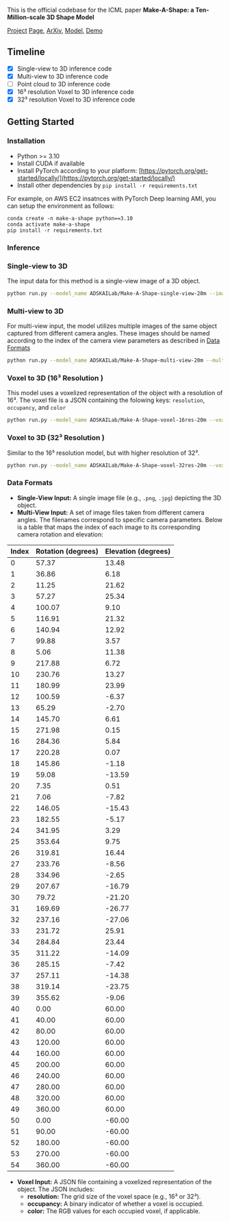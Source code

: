 This is the official codebase for the ICML paper **Make-A-Shape: a Ten-Million-scale 3D Shape Model**

[Project](https://www.research.autodesk.com/publications/generative-ai-make-a-shape/) [Page](https://edward1997104.github.io/make-a-shape/), [ArXiv](https://arxiv.org/abs/2401.11067), [Model](https://github.com/AutodeskAILab/Make-a-Shape), [Demo](https://github.com/AutodeskAILab/Make-a-Shape)

## Timeline
- [x] Single-view to 3D inference code
- [x] Multi-view to 3D inference code
- [ ] Point cloud to 3D inference code
- [x] 16³ resolution Voxel to 3D inference code
- [x] 32³ resolution Voxel to 3D inference code

## Getting Started

### Installation
- Python >= 3.10
- Install CUDA if available
- Install PyTorch according to your platform: [https://pytorch.org/get-started/locally/](https://pytorch.org/get-started/locally/) 
- Install other dependencies by `pip install -r requirements.txt`

For example, on AWS EC2 insatnces with PyTorch Deep learning AMI, you can setup the environment as follows:
```
conda create -n make-a-shape python==3.10
conda activate make-a-shape
pip install -r requirements.txt
```
### Inference

### Single-view to 3D

The input data for this method is a single-view image of a 3D object.

```sh
python run.py --model_name ADSKAILab/Make-A-Shape-single-view-20m --images examples/single_view/jenga.png --output_dir examples --output_format obj 
```

### Multi-view to 3D

For multi-view input, the model utilizes multiple images of the same object captured from different camera angles. These images should be named according to the index of the camera view parameters as described in [Data Formats](#data-formats)

```sh
python run.py --model_name ADSKAILab/Make-A-Shape-multi-view-20m --multi_view_images examples/multi_view/000.png examples/multi_view/006.png examples/multi_view/010.png examples/multi_view/026.png --output_dir examples --output_format obj 
```


### Voxel to 3D (16³ Resolution )

This model uses a voxelized representation of the object with a resolution of 16³. The voxel file is a JSON containing the folowing keys: `resolution`, `occupancy`, and `color`

```sh
python run.py --model_name ADSKAILab/Make-A-Shape-voxel-16res-20m --voxel_files examples/voxel/voxel_16.json --output_dir examples --output_format obj
```

### Voxel to 3D (32³ Resolution )

Similar to the 16³ resolution model, but with higher resolution of 32³. 

```sh
python run.py --model_name ADSKAILab/Make-A-Shape-voxel-32res-20m --voxel_files examples/voxel/voxel_32.json --output_dir examples --output_format obj
```

### Data Formats

- **Single-View Input:** A single image file (e.g., `.png`, `.jpg`) depicting the 3D object.
- **Multi-View Input:** A set of image files taken from different camera angles. The filenames correspond to specific camera parameters. Below is a table that maps the index of each image to its corresponding camera rotation and elevation:

| **Index** | **Rotation (degrees)** | **Elevation (degrees)** |
|-----------|------------------------|-------------------------|
| 0         | 57.37                  | 13.48                   |
| 1         | 36.86                  | 6.18                    |
| 2         | 11.25                  | 21.62                   |
| 3         | 57.27                  | 25.34                   |
| 4         | 100.07                 | 9.10                    |
| 5         | 116.91                 | 21.32                   |
| 6         | 140.94                 | 12.92                   |
| 7         | 99.88                  | 3.57                    |
| 8         | 5.06                   | 11.38                   |
| 9         | 217.88                 | 6.72                    |
| 10        | 230.76                 | 13.27                   |
| 11        | 180.99                 | 23.99                   |
| 12        | 100.59                 | -6.37                   |
| 13        | 65.29                  | -2.70                   |
| 14        | 145.70                 | 6.61                    |
| 15        | 271.98                 | 0.15                    |
| 16        | 284.36                 | 5.84                    |
| 17        | 220.28                 | 0.07                    |
| 18        | 145.86                 | -1.18                   |
| 19        | 59.08                  | -13.59                  |
| 20        | 7.35                   | 0.51                    |
| 21        | 7.06                   | -7.82                   |
| 22        | 146.05                 | -15.43                  |
| 23        | 182.55                 | -5.17                   |
| 24        | 341.95                 | 3.29                    |
| 25        | 353.64                 | 9.75                    |
| 26        | 319.81                 | 16.44                   |
| 27        | 233.76                 | -8.56                   |
| 28        | 334.96                 | -2.65                   |
| 29        | 207.67                 | -16.79                  |
| 30        | 79.72                  | -21.20                  |
| 31        | 169.69                 | -26.77                  |
| 32        | 237.16                 | -27.06                  |
| 33        | 231.72                 | 25.91                   |
| 34        | 284.84                 | 23.44                   |
| 35        | 311.22                 | -14.09                  |
| 36        | 285.15                 | -7.42                   |
| 37        | 257.11                 | -14.38                  |
| 38        | 319.14                 | -23.75                  |
| 39        | 355.62                 | -9.06                   |
| 40        | 0.00                   | 60.00                   |
| 41        | 40.00                  | 60.00                   |
| 42        | 80.00                  | 60.00                   |
| 43        | 120.00                 | 60.00                   |
| 44        | 160.00                 | 60.00                   |
| 45        | 200.00                 | 60.00                   |
| 46        | 240.00                 | 60.00                   |
| 47        | 280.00                 | 60.00                   |
| 48        | 320.00                 | 60.00                   |
| 49        | 360.00                 | 60.00                   |
| 50        | 0.00                   | -60.00                  |
| 51        | 90.00                  | -60.00                  |
| 52        | 180.00                 | -60.00                  |
| 53        | 270.00                 | -60.00                  |
| 54        | 360.00                 | -60.00                  |

- **Voxel Input:** A JSON file containing a voxelized representation of the object. The JSON includes:
  - **resolution:** The grid size of the voxel space (e.g., 16³ or 32³).
  - **occupancy:** A binary indicator of whether a voxel is occupied.
  - **color:** The RGB values for each occupied voxel, if applicable. 

